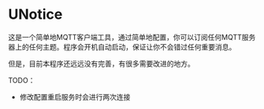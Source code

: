 UNotice
=======

这是一个简单地MQTT客户端工具，通过简单地配置，你可以订阅任何MQTT服务器上的任何主题。程序会开机自动启动，保证让你不会错过任何重要消息。

但是，目前本程序还远远没有完善，有很多需要改进的地方。

TODO：

- 修改配置重启服务时会进行两次连接
